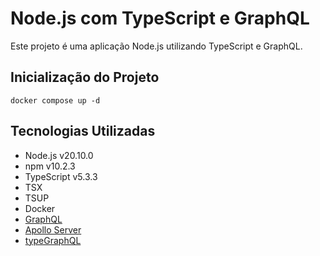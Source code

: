 Node.js com TypeScript e GraphQL
================================

Este projeto é uma aplicação Node.js utilizando TypeScript e GraphQL.

Inicialização do Projeto
------------------------

`docker compose up -d`


Tecnologias Utilizadas
----------------------

*   Node.js v20.10.0
*   npm v10.2.3
*   TypeScript v5.3.3
*   TSX
*   TSUP
*   Docker
*   [GraphQL](https://graphql.org)
*   [Apollo Server](https://www.apollographql.com/docs)
*   [typeGraphQL](https://typegraphql.com/)
